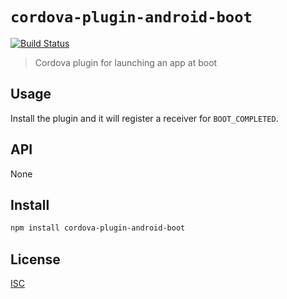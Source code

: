 # `cordova-plugin-android-boot`

[![Build Status](https://travis-ci.org/emilbayes/cordova-plugin-android-boot.svg?branch=master)](https://travis-ci.org/emilbayes/cordova-plugin-android-boot)

> Cordova plugin for launching an app at boot

## Usage

Install the plugin and it will register a receiver for `BOOT_COMPLETED`.

## API

None

## Install

```sh
npm install cordova-plugin-android-boot
```

## License

[ISC](LICENSE)
